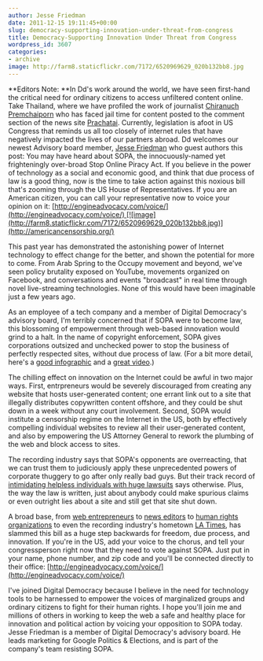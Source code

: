```yaml
---
author: Jesse Friedman
date: 2011-12-15 19:11:45+00:00
slug: democracy-supporting-innovation-under-threat-from-congress
title: Democracy-Supporting Innovation Under Threat from Congress
wordpress_id: 3607
categories:
- archive
image: http://farm8.staticflickr.com/7172/6520969629_020b132bb8.jpg
---
```

**Editors Note: **In Dd's work around the world, we have seen first-hand the critical need for ordinary citizens to access unfiltered content online. Take Thailand, where we have profiled the work of journalist [Chiranuch Premchaiporn](http://digital-democracy.org/2010/09/24/censoring-liberty-in-thailand/) who has faced jail time for content posted to the comment section of the news site [Prachatai](http://www.prachatai.com/english/). Currently, legislation is afoot in US Congress that reminds us all too closely of internet rules that have negatively impacted the lives of our partners abroad. Dd welcomes our newest Advisory board member, [Jesse Friedman](https://twitter.com/jessecfriedman) who guest authors this post:
You may have heard about SOPA, the innocuously-named yet frighteningly over-broad Stop Online Piracy Act. If you believe in the power of technology as a social and economic good, and think that due process of law is a good thing, now is the time to take action against this noxious bill that's zooming through the US House of Representatives. If you are an American citizen, you can call your representative now to voice your opinion on it: [http://engineadvocacy.com/voice/](http://engineadvocacy.com/voice/) [![image](http://farm8.staticflickr.com/7172/6520969629_020b132bb8.jpg)](http://americancensorship.org/)

This past year has demonstrated the astonishing power of Internet technology to effect change for the better, and shown the potential for more to come. From Arab Spring to the Occupy movement and beyond, we've seen policy brutality exposed on YouTube, movements organized on Facebook, and conversations and events "broadcast" in real time through novel live-streaming technologies. None of this would have been imaginable just a few years ago.

As an employee of a tech company and a member of Digital Democracy's advisory board, I'm terribly concerned that if SOPA were to become law, this blossoming of empowerment through web-based innovation would grind to a halt. In the name of copyright enforcement, SOPA gives corporations outsized and unchecked power to stop the business of perfectly respected sites, without due process of law. (For a bit more detail, here's a [good infographic](http://americancensorship.org/infographic.html) and a [great video](http://fightforthefuture.org/pipa/).)

The chilling effect on innovation on the Internet could be awful in two major ways. First, entrpreneurs would be severely discouraged from creating any website that hosts user-generated content; one errant link out to a site that illegally distributes copywritten content offshore, and they could be shut down in a week without any court involvement. Second, SOPA would institute a censorship regime on the Internet in the US, both by effectively compelling individual websites to review all their user-generated content, and also by empowering the US Attorney General to rework the plumbing of the web and block access to sites.

The recording industry says that SOPA's opponents are overreacting, that we can trust them to judiciously apply these unprecedented powers of corporate thuggery to go after only really bad guys. But their track record of [intimidating helpless individuals with huge lawsuits](http://brainz.org/14-most-ridiculous-lawsuits-filed-riaa-and-mpaa/) says otherwise. Plus, the way the law is written, just about anybody could make spurious claims or even outright lies about a site and still get that site shut down.

A broad base, from [web entrepreneurs](http://dq99alanzv66m.cloudfront.net/sopa/img/12-14-letter.pdf) to [news editors](http://asne.org/portals/0/publications/public/SOPA-letter.pdf) to [human rights organizations](http://www.scribd.com/doc/72833350/SOPA-Letter-From-Int-l-Human-Rights-Community) to even the recording industry's hometown [LA Times](http://www.latimes.com/news/opinion/opinionla/la-ed-newpiracy-20111125,0,519794.story), has slammed this bill as a huge step backwards for freedom, due process, and innovation. If you're in the US, add your voice to the chorus, and tell your congressperson right now that they need to vote against SOPA. Just put in your name, phone number, and zip code and you'll be connected directly to their office: [http://engineadvocacy.com/voice/](http://engineadvocacy.com/voice/)

I've joined Digital Democracy because I believe in the need for technology tools to be harnessed to empower the voices of marginalized groups and ordinary citizens to fight for their human rights. I hope you'll join me and millions of others in working to keep the web a safe and healthy place for innovation and political action by voicing your opposition to SOPA today.
Jesse Friedman is a member of Digital Democracy's advisory board. He leads marketing for Google Politics & Elections, and is part of the company's team resisting SOPA. 
